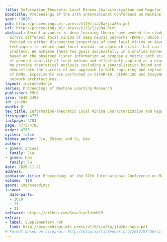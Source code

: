 ```yaml
---
title: Information-Theoretic Local Minima Characterization and Regularization
booktitle: Proceedings of the 37th International Conference on Machine Learning
year: '2020'
pdf: http://proceedings.mlr.press/v119/jia20a/jia20a.pdf
url: http://proceedings.mlr.press/v119/jia20a.html
abstract: Recent advances in deep learning theory have evoked the study of generalizability
  across different local minima of deep neural networks (DNNs). While current work
  focused on either discovering properties of good local minima or developing regularization
  techniques to induce good local minima, no approach exists that can tackle both
  problems. We achieve these two goals successfully in a unified manner. Specifically,
  based on the observed Fisher information we propose a metric both strongly indicative
  of generalizability of local minima and effectively applied as a practical regularizer.
  We provide theoretical analysis including a generalization bound and empirically
  demonstrate the success of our approach in both capturing and improving the generalizability
  of DNNs. Experiments are performed on CIFAR-10, CIFAR-100 and ImageNet for various
  network architectures.
layout: inproceedings
series: Proceedings of Machine Learning Research
publisher: PMLR
issn: 2640-3498
id: jia20a
month: 0
tex_title: Information-Theoretic Local Minima Characterization and Regularization
firstpage: 4773
lastpage: 4783
page: 4773-4783
order: 4773
cycles: false
bibtex_author: Jia, Zhiwei and Su, Hao
author:
- given: Zhiwei
  family: Jia
- given: Hao
  family: Su
date: 2020-11-21
address: 
container-title: Proceedings of the 37th International Conference on Machine Learning
volume: '119'
genre: inproceedings
issued:
  date-parts:
  - 2020
  - 11
  - 21
software: https://github.com/SeanJia/InfoMCR
extras:
- label: Supplementary PDF
  link: http://proceedings.mlr.press/v119/jia20a/jia20a-supp.pdf
# Format based on citeproc: http://blog.martinfenner.org/2013/07/30/citeproc-yaml-for-bibliographies/
---
```

